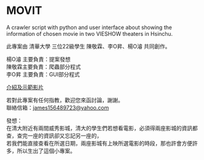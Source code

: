 # MOVIT
A crawler script with python and user interface about showing the information of chosen movie in two VIESHOW theaters in Hsinchu.  

此專案由 清華大學 三位22級學生 陳敬霖、李O昇、楊O濬 共同創作。  

楊O濬 主要負責：提案發想  
陳敬霖主要負責：爬蟲部分程式  
李O昇 主要負責：GUI部分程式  

[介紹及示範影片](https://drive.google.com/file/d/1kx7hYCym9OOMR8O3ko5gd-g_m31eZsLv/view?usp=drive_link)

若對此專案有任何指教，歡迎您來函討論，謝謝。  
聯絡信箱：james156489723@yahoo.com  

發想：  
在清大附近有兩間威秀影城，清大的學生們若想看電影，必須得兩座影城的資訊都查，查完一座的資訊卻又忘記另一座的，  
若我們能直接查看在所選日期，兩座影城有上映所選電影的時段，那也許會方便許多，所以生出了這個小專案。
